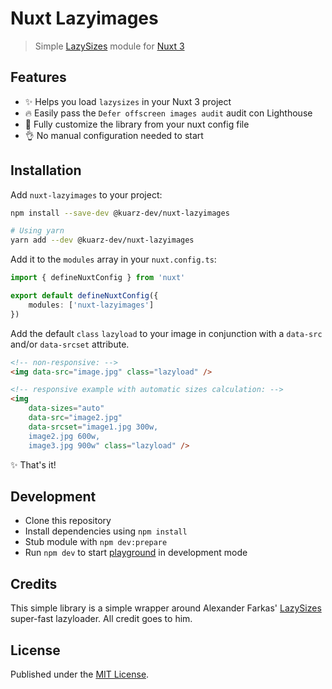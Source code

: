 # Nuxt Lazyimages

> Simple [LazySizes](https://github.com/aFarkas/lazysizes) module for [Nuxt 3](https://v3.nuxtjs.org)

## Features
- ✨ Helps you load `lazysizes` in your Nuxt 3 project
- 🔥 Easily pass the `Defer offscreen images audit` audit con Lighthouse
- 🧰 Fully customize the library from your nuxt config file
- 👌 No manual configuration needed to start

## Installation

Add `nuxt-lazyimages` to your project:

```bash
npm install --save-dev @kuarz-dev/nuxt-lazyimages

# Using yarn
yarn add --dev @kuarz-dev/nuxt-lazyimages
```

Add it to the `modules` array in your `nuxt.config.ts`:

```ts
import { defineNuxtConfig } from 'nuxt'

export default defineNuxtConfig({
    modules: ['nuxt-lazyimages']
})
```

Add the default `class` `lazyload` to your image in conjunction with a `data-src` and/or `data-srcset` attribute. 

```html
<!-- non-responsive: -->
<img data-src="image.jpg" class="lazyload" />
```

```html
<!-- responsive example with automatic sizes calculation: -->
<img
    data-sizes="auto"
    data-src="image2.jpg"
    data-srcset="image1.jpg 300w,
    image2.jpg 600w,
    image3.jpg 900w" class="lazyload" />
```

✨ That's it!

## Development

- Clone this repository
- Install dependencies using `npm install`
- Stub module with `npm dev:prepare`
- Run `npm dev` to start [playground](./playground) in development mode

## Credits

This simple library is a simple wrapper around Alexander Farkas' [LazySizes](https://github.com/aFarkas/lazysizes) super-fast lazyloader. All credit goes to him.

## License

Published under the [MIT License](./LICENSE).